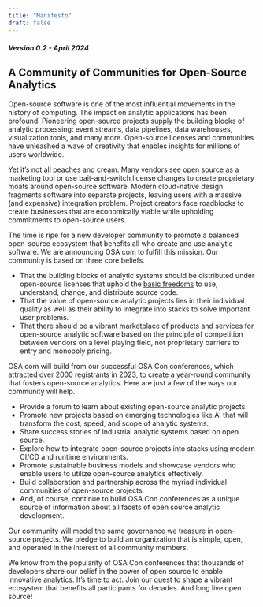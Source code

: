 ```yaml
---
title: "Manifesto"
draft: false
---
```


##### Version 0.2 - April 2024
## A Community of Communities for Open-Source Analytics

Open-source software is one of the most influential movements in the history of computing. The impact on analytic applications has been profound. Pioneering open-source projects supply the building blocks of analytic processing: event streams, data pipelines, data warehouses, visualization tools, and many more. Open-source licenses and communities have unleashed a wave of creativity that enables insights for millions of users worldwide. 

Yet it’s not all peaches and cream. Many vendors see open source as a marketing tool or use bait-and-switch license changes to create proprietary moats around open-source software. Modern cloud-native design fragments software into separate projects, leaving users with a massive (and expensive) integration problem. Project creators face roadblocks to create businesses that are economically viable while upholding commitments to open-source users. 

The time is ripe for a new developer community to promote a balanced open-source ecosystem that benefits all who create and use analytic software. We are announcing OSA com to fulfill this mission. Our community is based on three core beliefs. 

* That the building blocks of analytic systems should be distributed under open-source licenses that uphold the [basic freedoms](https://www.gnu.org/philosophy/free-sw.en.html) to use, understand, change, and distribute source code. 
* That the value of open-source analytic projects lies in their individual quality as well as their ability to integrate into stacks to solve important user problems. 
* That there should be a vibrant marketplace of products and services for open-source analytic software based on the principle of competition between vendors on a level playing field, not proprietary barriers to entry and monopoly pricing. 

OSA com will build from our successful OSA Con conferences, which attracted over 2000 registrants in 2023, to create a year-round community that fosters open-source analytics. Here are just a few of the ways our community will help. 

* Provide a forum to learn about existing open-source analytic projects. 
* Promote new projects based on emerging technologies like AI that will transform the cost, speed, and scope of analytic systems. 
* Share success stories of industrial analytic systems based on open source.
* Explore how to integrate open-source projects into stacks using modern CI/CD and runtime environments. 
* Promote sustainable business models and showcase vendors who enable users to utilize open-source analytics effectively. 
* Build collaboration and partnership across the myriad individual communities of open-source projects. 
* And, of course, continue to build OSA Con conferences as a unique source of information about all facets of open source analytic development. 

Our community will model the same governance we treasure in open-source projects. We pledge to build an organization that is simple, open, and operated in the interest of all community members. 

We know from the popularity of OSA Con conferences that thousands of developers share our belief in the power of open source to enable innovative analytics. It’s time to act. Join our quest to shape a vibrant ecosystem that benefits all participants for decades. And long live open source!
